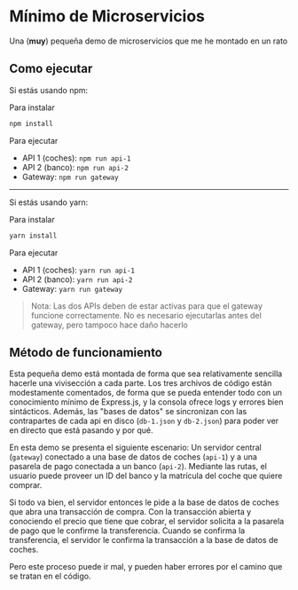 # Mínimo de Microservicios
Una (**muy**) pequeña demo de microservicios que me he montado en un rato

## Como ejecutar
Si estás usando npm:

Para instalar
```bash
npm install
```

Para ejecutar
- API 1 (coches): `npm run api-1`
- API 2 (banco): `npm run api-2`
- Gateway: `npm run gateway`

---

Si estás usando yarn:

Para instalar
```bash
yarn install
```

Para ejecutar
- API 1 (coches): `yarn run api-1`
- API 2 (banco): `yarn run api-2`
- Gateway: `yarn run gateway`

> Nota: Las dos APIs deben  de estar activas para que el gateway funcione correctamente.
> No es necesario ejecutarlas antes del gateway, pero tampoco hace daño hacerlo

## Método de funcionamiento
Esta pequeña demo está montada de forma que sea relativamente sencilla hacerle una vivisección a cada parte.
Los tres archivos de código están modestamente comentados, de forma que se pueda entender todo con un conocimiento
mínimo de Express.js, y la consola ofrece logs y errores bien sintácticos. Además, las "bases de datos" se sincronizan con las contrapartes de cada api en disco (`db-1.json` y `db-2.json`) para poder ver en directo que está pasando y por qué.

En esta demo se presenta el siguiente escenario: Un servidor central (`gateway`) conectado a una base de datos de coches (`api-1`) y a una pasarela de pago conectada a un banco (`api-2`). Mediante las rutas, el usuario puede proveer un ID del banco y la matrícula del coche que quiere comprar.

Si todo va bien, el servidor entonces le pide a la base de datos de coches que abra una transacción de compra. Con la transacción abierta y conociendo el precio que tiene que cobrar, el servidor solicita a la pasarela de pago que le confirme la transferencia. Cuando se confirma la transferencia, el servidor le confirma la transacción a la base de datos de coches.

Pero este proceso puede ir mal, y pueden haber errores por el camino que se tratan en el código.